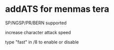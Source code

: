 # addATS for menmas tera 


SP/NGSP/PR/BERN supported



increase character attack speed


type "fast" in /8 to enable or disable 
